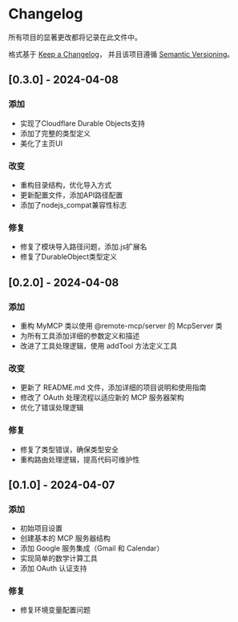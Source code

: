 # Changelog

所有项目的显著更改都将记录在此文件中。

格式基于 [Keep a Changelog](https://keepachangelog.com/en/1.0.0/)，
并且该项目遵循 [Semantic Versioning](https://semver.org/spec/v2.0.0.html)。

## [0.3.0] - 2024-04-08

### 添加
- 实现了Cloudflare Durable Objects支持
- 添加了完整的类型定义
- 美化了主页UI

### 改变
- 重构目录结构，优化导入方式
- 更新配置文件，添加API路径配置
- 添加了nodejs_compat兼容性标志

### 修复
- 修复了模块导入路径问题，添加.js扩展名
- 修复了DurableObject类型定义

## [0.2.0] - 2024-04-08

### 添加
- 重构 MyMCP 类以使用 @remote-mcp/server 的 McpServer 类
- 为所有工具添加详细的参数定义和描述
- 改进了工具处理逻辑，使用 addTool 方法定义工具

### 改变
- 更新了 README.md 文件，添加详细的项目说明和使用指南
- 修改了 OAuth 处理流程以适应新的 MCP 服务器架构
- 优化了错误处理逻辑

### 修复
- 修复了类型错误，确保类型安全
- 重构路由处理逻辑，提高代码可维护性

## [0.1.0] - 2024-04-07

### 添加
- 初始项目设置
- 创建基本的 MCP 服务器结构
- 添加 Google 服务集成（Gmail 和 Calendar）
- 实现简单的数学计算工具
- 添加 OAuth 认证支持

### 修复
- 修复环境变量配置问题